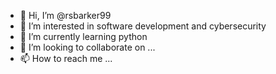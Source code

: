 - 👋 Hi, I’m @rsbarker99
- 👀 I’m interested in software development and cybersecurity
- 🌱 I’m currently learning python
- 💞️ I’m looking to collaborate on ...
- 📫 How to reach me ...

<!---
rsbarker99/rsbarker99 is a ✨ special ✨ repository because its `README.md` (this file) appears on your GitHub profile.
You can click the Preview link to take a look at your changes.
--->
